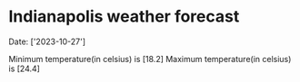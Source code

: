 # Indianapolis weather forecast 
Date: ['2023-10-27'] 

Minimum temperature(in celsius) is [18.2] 
Maximum temperature(in celsius) is [24.4]